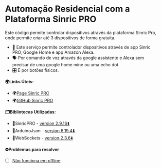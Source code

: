 # Automação Residencial com a Plataforma Sinric PRO
Este código permite controlar dispositivos  através da plataforma Sinric Pro, onde permite criar até 3 dispositivos de forma gratuita.
- 📱 Este serviço permite controlador dispositivos através de app Sinric PRO, Google Home e app Amazon Alexa.
- 🗣️ Por comando de voz através da google assistente e Alexa sem precisar de uma google home mine ou uma echo dot.
- 🎛️ E por botões físicos.

**🌍Links Úteis:**
- 🌍[Page Sinric PRO](https://sinric.pro/pt-index.html)
- 🌍[GitHub Sinric PRO](https://github.com/sinricpro/)

**🗂️Bibliotecas Utilizadas:**

- 📁SinricPRO - [version 2.9.16⬇️](https://downloads.arduino.cc/libraries/github.com/sinricpro/SinricPro-2.9.16.zip)
- 📁ArduinoJson - [version 6.19.4⬇️](https://downloads.arduino.cc/libraries/github.com/bblanchon/ArduinoJson-6.19.4.zip)
- 📁WebSockets - [version 2.3.6⬇️](https://downloads.arduino.cc/libraries/github.com/Links2004/WebSockets-2.3.6.zip)

**⛔Problemas para resolver**
- [ ] [Não funciona em offline](https://github.com/tcastrocna/automacaoResidencial-SinricPro/issues/1)
